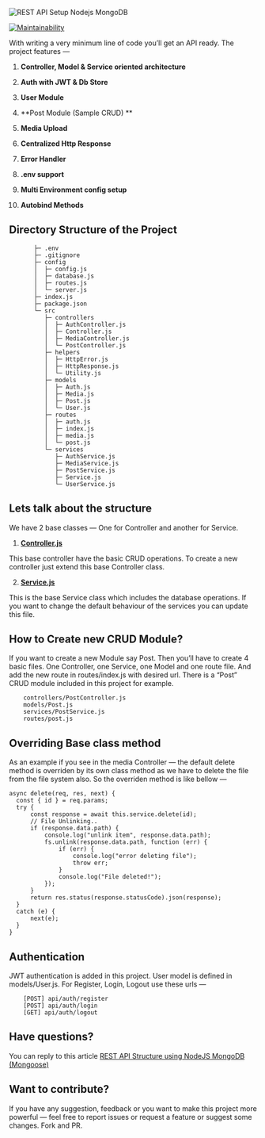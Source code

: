 ![REST API Setup Nodejs MongoDB](https://dev-to-uploads.s3.amazonaws.com/i/zxvx4pk4tdlqyk1x2a4c.png)

[![Maintainability](https://api.codeclimate.com/v1/badges/25d8ccce7230ad5eb5c3/maintainability)](https://codeclimate.com/github/sunilksamanta/node-mongoose-setup/maintainability)

With writing a very minimum line of code you’ll get an API ready. The project features —

1. **Controller, Model & Service oriented architecture**

1. **Auth with JWT & Db Store**

1. **User Module**

1. **Post Module (Sample CRUD) **

1. **Media Upload**

1. **Centralized Http Response**

1. **Error Handler**

1. **.env support**

1. **Multi Environment config setup**

1. **Autobind Methods**

## Directory Structure of the Project
```
       ├─ .env
       ├─ .gitignore
       ├─ config
       │  ├─ config.js
       │  ├─ database.js
       │  ├─ routes.js
       │  └─ server.js
       ├─ index.js
       ├─ package.json
       └─ src
          ├─ controllers
          │  ├─ AuthController.js
          │  ├─ Controller.js
          │  ├─ MediaController.js
          │  └─ PostController.js
          ├─ helpers
          │  ├─ HttpError.js
          │  ├─ HttpResponse.js
          │  └─ Utility.js
          ├─ models
          │  ├─ Auth.js
          │  ├─ Media.js
          │  ├─ Post.js
          │  └─ User.js
          ├─ routes
          │  ├─ auth.js
          │  ├─ index.js
          │  ├─ media.js
          │  └─ post.js
          └─ services
             ├─ AuthService.js
             ├─ MediaService.js
             ├─ PostService.js
             ├─ Service.js
             └─ UserService.js
```
## Lets talk about the structure

We have 2 base classes — One for Controller and another for Service.

1. **[Controller.js](src/controllers/Controller.js)** 

This base controller have the basic CRUD operations. To create a new controller just extend this base Controller class.

2. **[Service.js](src/services/Service.js)**
 
This is the base Service class which includes the database operations. If you want to change the default behaviour of the services you can update this file.


## How to Create new CRUD Module?

If you want to create a new Module say Post. Then you’ll have to create 4 basic files. One Controller, one Service, one Model and one route file. And add the new route in routes/index.js with desired url.
There is a “Post” CRUD module included in this project for example.
```   
    controllers/PostController.js
    models/Post.js
    services/PostService.js
    routes/post.js
```
## Overriding Base class method

As an example if you see in the media Controller — the default delete method is overriden by its own class method as we have to delete the file from the file system also. So the overriden method is like bellow —
```
async delete(req, res, next) {
  const { id } = req.params;
  try {
      const response = await this.service.delete(id);
      // File Unlinking..
      if (response.data.path) {
          console.log("unlink item", response.data.path);
          fs.unlink(response.data.path, function (err) {
              if (err) {
                  console.log("error deleting file");
                  throw err;
              }
              console.log("File deleted!");
          });
      }
      return res.status(response.statusCode).json(response);
  }
  catch (e) {
      next(e);
  }
}
```
## Authentication

JWT authentication is added in this project. User model is defined in models/User.js. 
For Register, Login, Logout use these urls —
```
    [POST] api/auth/register
    [POST] api/auth/login
    [GET] api/auth/logout
```

## Have questions?
You can reply to this article [REST API Structure using NodeJS MongoDB (Mongoose)](https://medium.com/@sunilksamanta/rest-api-architecture-using-nodejs-mongodb-mongoose-64f9021c906f)

## Want to contribute?

If you have any suggestion, feedback or you want to make this project more powerful — feel free to report issues or request a feature or suggest some changes. Fork and PR.
